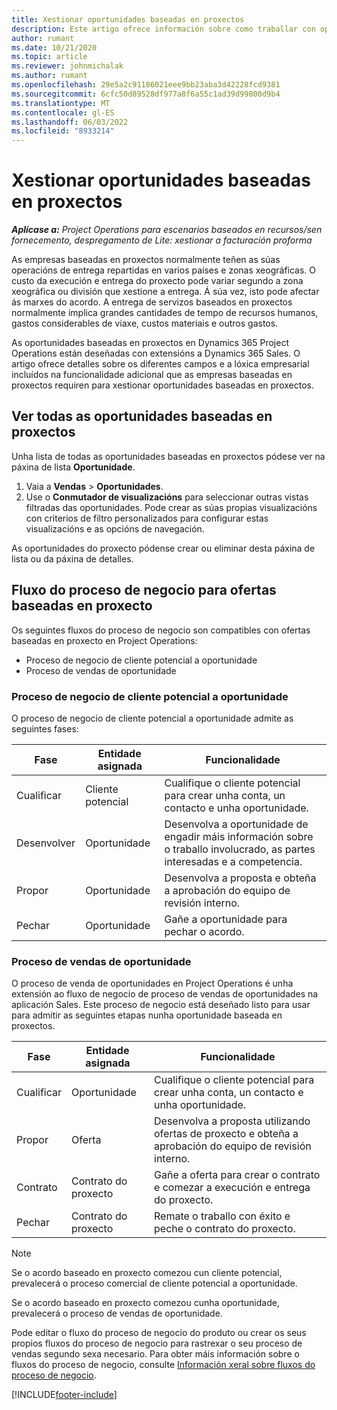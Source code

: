 ```yaml
---
title: Xestionar oportunidades baseadas en proxectos
description: Este artigo ofrece información sobre como traballar con oportunidades relacionadas cos proxectos.
author: rumant
ms.date: 10/21/2020
ms.topic: article
ms.reviewer: johnmichalak
ms.author: rumant
ms.openlocfilehash: 29e5a2c91186021eee9bb23aba3d42228fcd9381
ms.sourcegitcommit: 6cfc50d89528df977a8f6a55c1ad39d99800d9b4
ms.translationtype: MT
ms.contentlocale: gl-ES
ms.lasthandoff: 06/03/2022
ms.locfileid: "8933214"
---
```

# <a name="manage-project-based-opportunities"></a>Xestionar oportunidades baseadas en proxectos

_**Aplícase a:** Project Operations para escenarios baseados en recursos/sen fornecemento, despregamento de Lite: xestionar a facturación proforma_

As empresas baseadas en proxectos normalmente teñen as súas operacións de entrega repartidas en varios países e zonas xeográficas. O custo da execución e entrega do proxecto pode variar segundo a zona xeográfica ou división que xestione a entrega. Á súa vez, isto pode afectar ás marxes do acordo. A entrega de servizos baseados en proxectos normalmente implica grandes cantidades de tempo de recursos humanos, gastos considerables de viaxe, custos materiais e outros gastos.

As oportunidades baseadas en proxectos en Dynamics 365 Project Operations están deseñadas con extensións a Dynamics 365 Sales. O artigo ofrece detalles sobre os diferentes campos e a lóxica empresarial incluídos na funcionalidade adicional que as empresas baseadas en proxectos requiren para xestionar oportunidades baseadas en proxectos.

## <a name="view-all-project-based-opportunities"></a>Ver todas as oportunidades baseadas en proxectos

Unha lista de todas as oportunidades baseadas en proxectos pódese ver na páxina de lista **Oportunidade**. 

1. Vaia a **Vendas** > **Oportunidades**.
2. Use o **Conmutador de visualizacións** para seleccionar outras vistas filtradas das oportunidades. Pode crear as súas propias visualizacións con criterios de filtro personalizados para configurar estas visualizacións e as opcións de navegación.

As oportunidades do proxecto pódense crear ou eliminar desta páxina de lista ou da páxina de detalles.

## <a name="business-process-flow-for-project-based-deals"></a>Fluxo do proceso de negocio para ofertas baseadas en proxecto

Os seguintes fluxos do proceso de negocio son compatibles con ofertas baseadas en proxecto en Project Operations:

- Proceso de negocio de cliente potencial a oportunidade
- Proceso de vendas de oportunidade

### <a name="lead-to-opportunity-business-process"></a>Proceso de negocio de cliente potencial a oportunidade 
O proceso de negocio de cliente potencial a oportunidade admite as seguintes fases:

| Fase | Entidade asignada | Funcionalidade |
| --- | --- | --- |
| Cualificar | Cliente potencial | Cualifique o cliente potencial para crear unha conta, un contacto e unha oportunidade. |
| Desenvolver | Oportunidade | Desenvolva a oportunidade de engadir máis información sobre o traballo involucrado, as partes interesadas e a competencia. |
| Propor | Oportunidade | Desenvolva a proposta e obteña a aprobación do equipo de revisión interno. |
| Pechar | Oportunidade | Gañe a oportunidade para pechar o acordo. |

### <a name="opportunity-sales-process"></a>Proceso de vendas de oportunidade
O proceso de venda de oportunidades en Project Operations é unha extensión ao fluxo de negocio de proceso de vendas de oportunidades na aplicación Sales. Este proceso de negocio está deseñado listo para usar para admitir as seguintes etapas nunha oportunidade baseada en proxectos.

| Fase | Entidade asignada | Funcionalidade |
| --- | --- | --- |
| Cualificar | Oportunidade | Cualifique o cliente potencial para crear unha conta, un contacto e unha oportunidade. |
| Propor | Oferta | Desenvolva a proposta utilizando ofertas de proxecto e obteña a aprobación do equipo de revisión interno. |
| Contrato | Contrato do proxecto | Gañe a oferta para crear o contrato e comezar a execución e entrega do proxecto. |
| Pechar | Contrato do proxecto | Remate o traballo con éxito e peche o contrato do proxecto. |

> [!NOTE]
> Se o acordo baseado en proxecto comezou cun cliente potencial, prevalecerá o proceso comercial de cliente potencial a oportunidade.
>
> Se o acordo baseado en proxecto comezou cunha oportunidade, prevalecerá o proceso de vendas de oportunidade.

Pode editar o fluxo do proceso de negocio do produto ou crear os seus propios fluxos do proceso de negocio para rastrexar o seu proceso de vendas segundo sexa necesario. Para obter máis información sobre o fluxos do proceso de negocio, consulte [Información xeral sobre fluxos do proceso de negocio](/dynamics365/customerengagement/on-premises/customize/business-process-flows-overview).


[!INCLUDE[footer-include](../includes/footer-banner.md)]